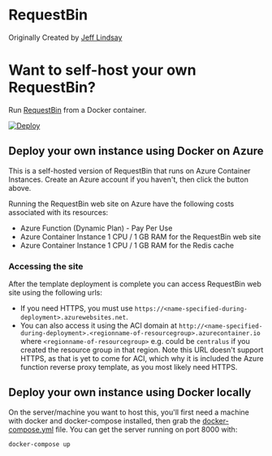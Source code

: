 # RequestBin

Originally Created by [Jeff Lindsay](http://progrium.com)

Want to self-host your own RequestBin?
=====================
Run [RequestBin](https://github.com/Runscope/requestbin) from a Docker container.

[![Deploy](http://azuredeploy.net/deploybutton.png)](https://portal.azure.com/#create/Microsoft.Template/uri/https%3A%2F%2Fraw.githubusercontent.com%2Frdreher%2Frequestbin%2Fmaster%2Fdeployment%2Fazuredeploy.json)

## Deploy your own instance using Docker on Azure

This is a self-hosted version of RequestBin that runs on Azure Container Instances. Create an Azure account if you haven't, then click the button above.

Running the RequestBin web site on Azure have the following costs associated with its resources:

* Azure Function (Dynamic Plan) - Pay Per Use
* Azure Container Instance 1 CPU / 1 GB RAM for the RequestBin web site 
* Azure Container Instance 1 CPU / 1 GB RAM for the Redis cache

### Accessing the site
After the template deployment is complete you can access RequestBin web site using the following urls: 

* If you need HTTPS, you must use `https://<name-specified-during-deployment>.azurewebsites.net`.
* You can also access it using the ACI domain at `http://<name-specified-during-deployment>.<regionname-of-resourcegroup>.azurecontainer.io` where `<regionname-of-resourcegroup>` e.g. could be `centralus` if you created the resource group in that region. Note this URL doesn't support HTTPS, as that is yet to come for ACI, which why it is included the Azure function reverse proxy template, as you most likely need HTTPS. 

## Deploy your own instance using Docker locally
On the server/machine you want to host this, you'll first need a machine with
docker and docker-compose installed, then grab the [docker-compose.yml](https://github.com/rdreher/requestbin/blob/master/docker-compose.yml) file. You can
get the server running on port 8000 with:

`docker-compose up`
